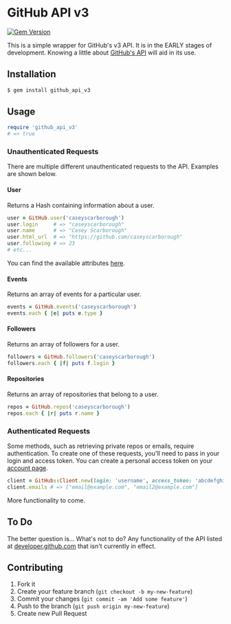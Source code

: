 # GitHub API v3

[![Gem Version](https://badge.fury.io/rb/github_api_v3.png)](http://badge.fury.io/rb/github_api_v3)

This is a simple wrapper for GitHub's v3 API. It is in the EARLY stages of development. Knowing a little about [GitHub's API](http://developer.github.com/) will aid in its use.

## Installation

```bash
$ gem install github_api_v3
```

## Usage

```ruby
require 'github_api_v3'
# => true
```

### Unauthenticated Requests

There are multiple different unauthenticated requests to the API. Examples are shown below.

#### User

Returns a Hash containing information about a user.

```ruby
user = GitHub.user('caseyscarborough')
user.login     # => "caseyscarborough"
user.name      # => "Casey Scarborough"
user.html_url  # => "https://github.com/caseyscarborough"
user.following # => 23
# etc...
```
You can find the available attributes [here](http://developer.github.com/v3/users/#get-a-single-user).

#### Events

Returns an array of events for a particular user.

```ruby
events = GitHub.events('caseyscarborough')
events.each { |e| puts e.type }
```

#### Followers

Returns an array of followers for a user.

```ruby
followers = GitHub.followers('caseyscarborough')
followers.each { |f| puts f.login }
```

#### Repositories

Returns an array of repositories that belong to a user.

```ruby
repos = GitHub.repos('caseyscarborough')
repos.each { |r| puts r.name }
```

### Authenticated Requests

Some methods, such as retrieving private repos or emails, require authentication. To create one of these requests, you'll need to pass in your login and access token. You can create a personal access token on your [account page](https://github.com/settings/applications).

```ruby
client = GitHub::Client.new(login: 'username', access_token: 'abcdefghijklmnopqrstuvwxyz12345')
client.emails # => ["email@example.com", "email2@example.com"]
```

More functionality to come.

## To Do

The better question is... What's not to do? Any functionality of the API listed at [developer.github.com](http://developer.github.com/) that isn't currently in effect.


## Contributing

1. Fork it
2. Create your feature branch (`git checkout -b my-new-feature`)
3. Commit your changes (`git commit -am 'Add some feature'`)
4. Push to the branch (`git push origin my-new-feature`)
5. Create new Pull Request
